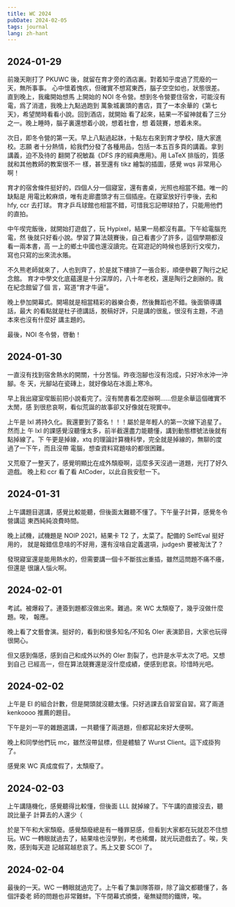 ```yaml
---
title: WC 2024 
pubDate: 2024-02-05
tags: journal
lang: zh-hant
---
```


## 2024-01-29

前幾天剛打了 PKUWC 後，就留在育才旁的酒店裏。對着知乎度過了荒廢的一天，無所事事。
心中懷着愧疚，但確實不想寫東西，腦子空空如也，狀態很差。直到晚上，我纔開始想馬
上開始的 NOI 冬令營。想到冬令營要住宿舍，可能沒有電，爲了消遣，我晚上九點過跑到
萬象城裏頭的書店，買了一本余華的《第七天》，希望閒時看看小說。回到酒店，就開始
看了起來，結果一不留神就看了三分之一。晚上睡時，腦子裏還想着小說，想着社會，想
着競賽，想着未來。

次日，即冬令營的第一天。早上八點過起牀，十點左右來到育才學校，隨大家進校。志願
者十分熱情，給我們分發了各種用品，包括一本五百多頁的講義。拿到講義，迫不及待的
翻開了祝敏磊《DFS 序的經典應用》。用 LaTeX 排版的，質感就和其他教師的教案很不一
樣，甚至還有 tikz 繪製的插圖，感覺 wqs 非常用心啊！

育才的宿舍條件挺好的，四個人分一個寢室，還有書桌，光照也相當不錯。唯一的缺點是
用電比較麻煩，唯有走廊盡頭才有三個插座。在寢室放好行李後，去和 hfy, ccr 去打球。
育才乒乓球館也相當不錯，可惜我忘記帶球拍了，只能用他們的直拍。

中午喫完飯後，就開始打遊戲了，玩 Hypixel，結果一局都沒有贏。下午給電腦充電，然
後就只好看小說。學習了算法競賽後，自己看書少了許多，這個學期都沒看一兩本書，高
一上的鄉土中國也還沒讀完。在寫遊記的時候也感到行文喫力，寫也只寫的出來流水賬。

不久熊老師就來了，人也到齊了，於是就下樓排了一張合影，順便參觀了陶行之紀念館。
育才中學文化底蘊還是十分深厚的，八十年老校，還是陶行之創辦的。我在紀念館留了個
言，寫道“育才牛逼”。

晚上參加開幕式。開場就是相當精彩的器樂合奏，然後舞蹈也不錯。後面領導講話，最大
的看點就是杜子德講話，脫稿好評，只是講的很亂，很沒有主題，不過本來也沒有什麼好
講主題的。

最後，NOI 冬令營，啓動！

## 2024-01-30

一直沒有找到宿舍熱水的開關，十分苦惱。昨夜泡腳也沒有泡成，只好冷水沖一沖腳。冬
天，光腳站在瓷磚上，就好像站在冰面上寒冷。

早上我出寢室喫飯前把小說看完了。沒有閒書看怎麼辦啊……但是余華這個確實不太閒，感
到很悲哀啊，看似荒誕的故事卻又好像就在現實中。

上午是 lxl 將持久化。我還要到了簽名！！！屬於是年輕人的第一次線下追星了。然而上
午 lxl 的課感覺沒聽懂太多，前半截還盡力能聽懂，講到動態標號法後就有點掉線了。下
午更是掉線，xtq 的理論計算機科學，完全就是掉線的，無聊的度過了一下午，而且沒帶
電腦，想查資料寫題啥的都很困難。

又荒廢了一整天了，感覺明顯比在成外頹廢啊，這麼多天沒過一道題，光打了好久遊戲。
晚上和 ccr 看了看 AtCoder，以此自我安慰一下。

## 2024-01-31

上午講題目選講，感覺比較能聽，但後面太難聽不懂了。下午量子計算，感覺冬令營講這
東西純純浪費時間。

晚上試機，試機題是 NOIP 2021，結果卡 T2 了，太菜了。配備的 SelfEval 挺好用的，
就是報錯信息啥的不好用，還有沒啥自定義選項，judgesh 要被淘汰了？

發現寢室還是能用熱水的，但需要講一個卡不斷拔出重插，雖然這問題不痛不癢，但還是
很讓人惱火啊。

## 2024-02-01

考試。被爆殺了。連簽到題都沒做出來。難過。來 WC 太頹廢了，幾乎沒做什麼題。唉，
報應。

晚上看了文藝會演。挺好的，看到和很多知名/不知名 OIer 表演節目，大家也玩得很開心。

但又感到傷感，感到自己和成外以外的 OIer 割裂了，也許是水平太次了吧。又想到自己
已經高一，但在算法競賽還是沒什麼成績，便感到悲哀。珍惜時光吧。

## 2024-02-02

上午是 EI 的組合計數，但是開頭就沒聽太懂。只好逃課去自習室自習。寫了兩道
kenkoooo 推薦的題目。

下午是刘一平的雜題選講，一共聽懂了兩道題，但都寫起來好大便啊。

晚上和同學他們玩 mc，雖然沒帶鼠標，但是體驗了 Wurst Client。這下成掛狗了。

感覺來 WC 真成度假了，太頹廢了。

## 2024-02-03

上午講隨機化，感覺聽得比較懂，但後面 LLL 就掉線了。下午講的直接沒去，聽說比量子
計算去的人還少（

於是下午和大家頹廢。感覺頹廢總是有一種罪惡感，但看到大家都在玩就忍不住想玩。WC
一轉眼就過去了，結果啥也沒學到，考也稀爛，就光玩遊戲去了。唉，失敗，感到每天遊
記越寫越悲哀了。馬上又要 SCOI 了。

## 2024-02-04

最後的一天。WC 一轉眼就過完了。上午看了集訓隊答辯，除了論文都聽懂了，各個評委老
師的問題也非常難蚌。下午閉幕式頒獎，毫無疑問的鐵牌，唉。
